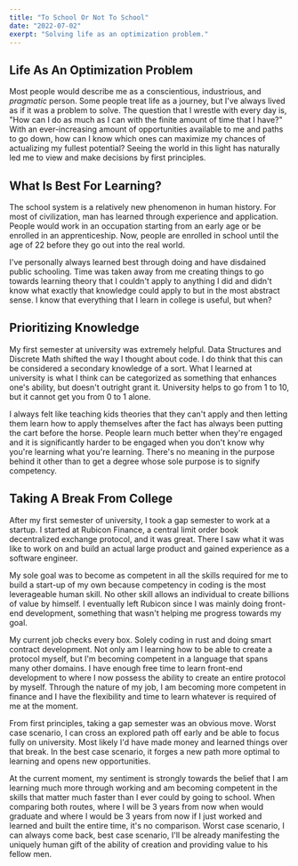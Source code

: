 ```yaml
---
title: "To School Or Not To School"
date: "2022-07-02"
exerpt: "Solving life as an optimization problem."
---
```

## Life As An Optimization Problem

Most people would describe me as a conscientious, industrious, and *pragmatic* person. Some people treat life as a journey, but I've always lived as if it was a problem to solve. The question that I wrestle with every day is, "How can I do as much as I can with the finite amount of time that I have?" With an ever-increasing amount of opportunities available to me and paths to go down, how can I know which ones can maximize my chances of actualizing my fullest potential? Seeing the world in this light has naturally led me to view and make decisions by first principles.

## What Is Best For Learning?

The school system is a relatively new phenomenon in human history. For most of civilization, man has learned through experience and application. People would work in an occupation starting from an early age or be enrolled in an apprenticeship. Now, people are enrolled in school until the age of 22 before they go out into the real world.

I've personally always learned best through doing and have disdained public schooling. Time was taken away from me creating things to go towards learning theory that I couldn't apply to anything I did and didn't know what exactly that knowledge could apply to but in the most abstract sense. I know that everything that I learn in college is useful, but when? 

## Prioritizing Knowledge

My first semester at university was extremely helpful. Data Structures and Discrete Math shifted the way I thought about code. I do think that this can be considered a secondary knowledge of a sort. What I learned at university is what I think can be categorized as something that enhances one's ability, but doesn't outright grant it. University helps to go from 1 to 10, but it cannot get you from 0 to 1 alone.

I always felt like teaching kids theories that they can't apply and then letting them learn how to apply themselves after the fact has always been putting the cart before the horse. People learn much better when they're engaged and it is significantly harder to be engaged when you don't know why you're learning what you're learning. There's no meaning in the purpose behind it other than to get a degree whose sole purpose is to signify competency.

## Taking A Break From College

After my first semester of university, I took a gap semester to work at a startup. I started at Rubicon Finance, a central limit order book decentralized exchange protocol, and it was great. There I saw what it was like to work on and build an actual large product and gained experience as a software engineer.

My sole goal was to become as competent in all the skills required for me to build a start-up of my own because competency in coding is the most leverageable human skill. No other skill allows an individual to create billions of value by himself. I eventually left Rubicon since I was mainly doing front-end development, something that wasn't helping me progress towards my goal.

My current job checks every box. Solely coding in rust and doing smart contract development. Not only am I learning how to be able to create a protocol myself, but I'm becoming competent in a language that spans many other domains. I have enough free time to learn front-end development to where I now possess the ability to create an entire protocol by myself. Through the nature of my job, I am becoming more competent in finance and I have the flexibility and time to learn whatever is required of me at the moment.

From first principles, taking a gap semester was an obvious move. Worst case scenario, I can cross an explored path off early and be able to focus fully on university. Most likely I'd have made money and learned things over that break. In the best case scenario, it forges a new path more optimal to learning and opens new opportunities.

At the current moment, my sentiment is strongly towards the belief that I am learning much more through working and am becoming competent in the skills that matter much faster than I ever could by going to school. When comparing both routes, where I will be 3 years from now when would graduate and where I would be 3 years from now if I just worked and learned and built the entire time, it's no comparison. Worst case scenario, I can always come back, best case scenario, I'll be already manifesting the uniquely human gift of the ability of creation and providing value to his fellow men.
